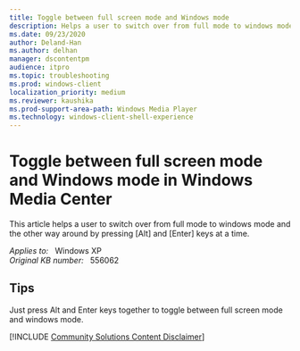 ```yaml
---
title: Toggle between full screen mode and Windows mode
description: Helps a user to switch over from full mode to windows mode and the other way around by pressing Alt and Enter keys at a time.
ms.date: 09/23/2020
author: Deland-Han
ms.author: delhan
manager: dscontentpm
audience: itpro
ms.topic: troubleshooting
ms.prod: windows-client
localization_priority: medium
ms.reviewer: kaushika
ms.prod-support-area-path: Windows Media Player
ms.technology: windows-client-shell-experience
---
```

# Toggle between full screen mode and Windows mode in Windows Media Center

This article helps a user to switch over from full mode to windows mode and the other way around by pressing [Alt] and [Enter] keys at a time.

_Applies to:_ &nbsp; Windows XP  
_Original KB number:_ &nbsp; 556062

## Tips

Just press Alt and Enter keys together to toggle between full screen mode and windows mode.

[!INCLUDE [Community Solutions Content Disclaimer](../../includes/community-solutions-content-disclaimer.md)]
